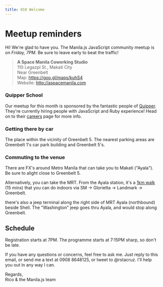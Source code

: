 ```yaml
---
title: 010 Welcome
---
```


# Meetup reminders

Hi! We're glad to have you. The Manila.js JavaScript community meetup is on *Friday, 7PM*. Be sure to leave early to beat the traffic!

> **A Space Manila Coworking Studio**<br>
> 110 Legazpi St., Makati City<br>
> Near Greenbelt<br>
> Map: <https://goo.gl/maps/kuhS4><br>
> Website: <http://aspacemanila.com>

### Quipper School

Our meetup for this month is sponsored by the fantastic people of [Quipper]. They're currently hiring people with JavaScript and Ruby experience! Head on to their [careers] page for more info.

[Quipper]: http://www.quipperschool.com
[careers]: http://www.quipperschool.com/en-PH/careers.html

### Getting there by car

The place within the vicinity of Greenbelt 5. The nearest parking areas are Greenbelt 1's car park building and Greenbelt 5's.

### Commuting to the venue

There are FX's around Metro Manila that can take you to Makati ("Ayala"). Be sure to alight close to Greenbelt 5.

Alternatively, you can take the MRT. From the Ayala station, it's a [1km walk](https://goo.gl/maps/bWddx) (15 mins) that you can do indoors via SM → Glorietta → Landmark → Greenbelt.

there's also a jeep terminal along the right side of MRT Ayala (northbound) beside Shell. The "Washington" jeep goes thru Ayala, and would stop along Greenbelt.

## Schedule

Registration starts at 7PM. The programme starts at 7:15PM sharp, so don't be late.

If you have any questions or concerns, feel free to ask me. Just reply to this email, or send me a text at 0908 8648125, or tweet to @rstacruz. I'll help you out in any way I can.

Regards,<br>
Rico & the Manila.js team
